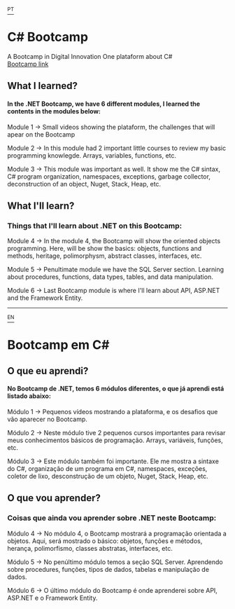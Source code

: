 <a id='portugues' href='#ingles'><sup>PT</sup><a>

# C# Bootcamp
A Bootcamp in Digital Innovation One plataform about C# <br>
<a href=https://web.dio.me/track/35a4e967-50e1-4140-a858-a6c8f63904c4>Bootcamp link</a>

<h2>What I learned? </h2> 

<h4>In the .NET Bootcamp, we have 6 different modules, I learned the contents in the modules below:</h4>
<p>Module 1 -> Small videos showing the plataform, the challenges that will apear on the Bootcamp</p>
<p>Module 2 -> In this module had 2 important little courses to review my basic programming knowlegde. Arrays, variables, functions, etc. </p>
<p>Module 3 -> This module was important as well. It show me the C# sintax, C# program organization, namespaces, exceptions, garbage collector, deconstruction of an object, Nuget, Stack, Heap, etc. </p>

<h2>What I'll learn? </h2> 
<h3>Things that I'll learn about .NET on this Bootcamp:</h3>

<p>Module 4 -> In the module 4, the Bootcamp will show the oriented objects programming. Here, will be show the basics: objects, functions and methods, heritage, polimorphysm, abstract classes, interfaces, etc. </p>
<p>Module 5 -> Penultimate module we have the SQL Server section. Learning about procedures, functions, data types, tables, and data manipulation.</p>
<p>Module 6 -> Last Bootcamp module is where I'll learn about API, ASP.NET and the Framework Entity.</p>
<hr>

<a id='ingles' href='#portugues'><sup>EN</sup><a>

# Bootcamp em C#

<h2>O que eu aprendi? </h2>

<h4>No Bootcamp de .NET, temos 6 módulos diferentes, o que já aprendi está listado abaixo:</h4>
<p>Módulo 1 -> Pequenos vídeos mostrando a plataforma, e os desafios que vão aparecer no Bootcamp.</p>
<p>Módulo 2 -> Neste módulo tive 2 pequenos cursos importantes para revisar meus conhecimentos básicos de programação. Arrays, variáveis, funções, etc. </p>
<p>Módulo 3 -> Este módulo também foi importante. Ele me mostra a sintaxe do C#, organização de um programa em C#, namespaces, exceções, coletor de lixo, desconstrução de um objeto, Nuget, Stack, Heap, etc. </p>

<h2>O que vou aprender? </h2>
<h3>Coisas que ainda vou aprender sobre .NET neste Bootcamp:</h3>

<p>Módulo 4 -> No módulo 4, o Bootcamp mostrará a programação orientada a objetos. Aqui, será mostrado o básico: objetos, funções e métodos, herança, polimorfismo, classes abstratas, interfaces, etc. </p>
<p>Módulo 5 -> No penúltimo módulo temos a seção SQL Server. Aprendendo sobre procedures, funções, tipos de dados, tabelas e manipulação de dados.</p>
<p>Módulo 6 -> O último módulo do Bootcamp é onde aprenderei sobre API, ASP.NET e o Framework Entity.</p>
